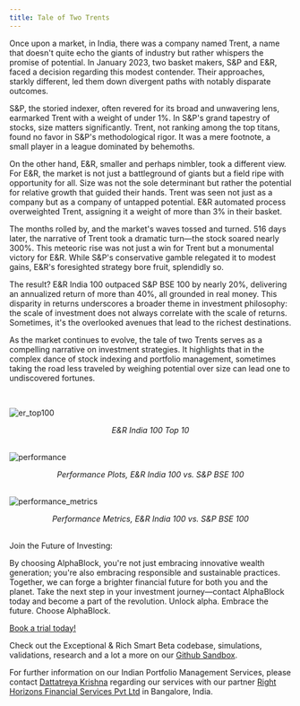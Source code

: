 ```yaml
---
title: Tale of Two Trents
---
```


Once upon a market, in India, there was a company named Trent, a name that doesn't quite echo the giants of industry but rather whispers the promise of potential. In January 2023, two basket makers, S&P and E&R, faced a decision regarding this modest contender. Their approaches, starkly different, led them down divergent paths with notably disparate outcomes.

S&P, the storied indexer, often revered for its broad and unwavering lens, earmarked Trent with a weight of under 1%. In S&P's grand tapestry of stocks, size matters significantly. Trent, not ranking among the top titans, found no favor in S&P's methodological rigor. It was a mere footnote, a small player in a league dominated by behemoths.

On the other hand, E&R, smaller and perhaps nimbler, took a different view. For E&R, the market is not just a battleground of giants but a field ripe with opportunity for all. Size was not the sole determinant but rather the potential for relative growth that guided their hands. Trent was seen not just as a company but as a company of untapped potential. E&R automated process overweighted Trent, assigning it a weight of more than 3% in their basket.

The months rolled by, and the market's waves tossed and turned. 516 days later, the narrative of Trent took a dramatic turn—the stock soared nearly 300%. This meteoric rise was not just a win for Trent but a monumental victory for E&R. While S&P's conservative gamble relegated it to modest gains, E&R's foresighted strategy bore fruit, splendidly so.

The result? E&R India 100 outpaced S&P BSE 100 by nearly 20%, delivering an annualized return of more than 40%, all grounded in real money. This disparity in returns underscores a broader theme in investment philosophy: the scale of investment does not always correlate with the scale of returns. Sometimes, it's the overlooked avenues that lead to the richest destinations.

As the market continues to evolve, the tale of two Trents serves as a compelling narrative on investment strategies. It highlights that in the complex dance of stock indexing and portfolio management, sometimes taking the road less traveled by weighing potential over size can lead one to undiscovered fortunes.

<br>

![er_top100](https://media.licdn.com/dms/image/v2/D5612AQECD52cOaPLdw/article-inline_image-shrink_1500_2232/article-inline_image-shrink_1500_2232/0/1721184875531?e=1755129600&v=beta&t=hpfFtWh5b5I7MTk4oWewS3z_tOeyQCJmwCcnifZt9Jw)

<div align="center"><em>E&R India 100 Top 10</em><br><br></div>

![performance](https://media.licdn.com/dms/image/v2/D5612AQE_Ay2PkR3WWQ/article-inline_image-shrink_1000_1488/article-inline_image-shrink_1000_1488/0/1721191344081?e=1755129600&v=beta&t=OF_50Ot_WReW14syKmlwEuHov9BzqQ_u6GZTorKlPd0)

<div align="center"><em>Performance Plots, E&R India 100 vs. S&P BSE 100</em><br><br></div>

![performance_metrics](https://media.licdn.com/dms/image/v2/D5612AQE0jwuvInoaYw/article-inline_image-shrink_1500_2232/article-inline_image-shrink_1500_2232/0/1721196493182?e=1755129600&v=beta&t=fHCsaDbLlx8Wo4OT9jR-fCiYt6Vzi1x0ALF4E0S2PlM)
<div align="center"><em>Performance Metrics, E&R India 100 vs. S&P BSE 100</em><br><br></div>

Join the Future of Investing:

By choosing AlphaBlock, you're not just embracing innovative wealth generation; you're also embracing responsible and sustainable practices. Together, we can forge a brighter financial future for both you and the planet. Take the next step in your investment journey—contact AlphaBlock today and become a part of the revolution. Unlock alpha. Embrace the future. Choose AlphaBlock.

[Book a trial today!](https://calendly.com/mukulpal/alphablock)

Check out the Exceptional & Rich Smart Beta codebase, simulations, validations, research and a lot a more on our [Github Sandbox](https://github.com/alphablockorg/SandBox---RankingAndPortfolioBuilding).

For further information on our Indian Portfolio Management Services, please contact [Dattatreya Krishna](https://www.linkedin.com/in/dattatreyabk/?lipi=urn%3Ali%3Apage%3Ad_flagship3_pulse_read%3B9j0F6inaQvqCdjpJY%2BlO5w%3D%3D) regarding our services with our partner [Right Horizons Financial Services Pvt Ltd](https://www.linkedin.com/company/right-horizons-investment-advisory-and-wealth-management-pvt--ltd-/?lipi=urn%3Ali%3Apage%3Ad_flagship3_pulse_read%3B9j0F6inaQvqCdjpJY%2BlO5w%3D%3D) in Bangalore, India.
